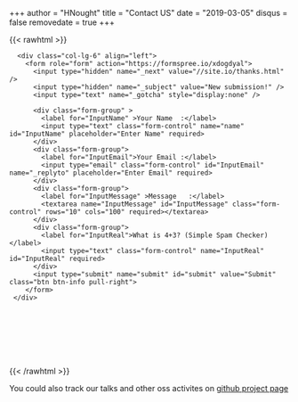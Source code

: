 +++
author = "HNought"
title = "Contact US"
date = "2019-03-05"
disqus = false
removedate = true
+++

{{< rawhtml >}} 

      <div class="col-lg-6" align="left">
        <form role="form" action="https://formspree.io/xdogdyal">
          <input type="hidden" name="_next" value="//site.io/thanks.html" />
          <input type="hidden" name="_subject" value="New submission!" />
          <input type="text" name="_gotcha" style="display:none" />

          <div class="form-group" >
            <label for="InputName" >Your Name  :</label>
            <input type="text" class="form-control" name="name" id="InputName" placeholder="Enter Name" required>
          </div>
          <div class="form-group">
            <label for="InputEmail">Your Email :</label>
            <input type="email" class="form-control" id="InputEmail" name="_replyto" placeholder="Enter Email" required>
          </div>
          <div class="form-group">
            <label for="InputMessage" >Message   :</label>
            <textarea name="InputMessage" id="InputMessage" class="form-control" rows="10" cols="100" required></textarea>
          </div>
          <div class="form-group">
            <label for="InputReal">What is 4+3? (Simple Spam Checker)</label>
            <input type="text" class="form-control" name="InputReal" id="InputReal" required>
          </div>
          <input type="submit" name="submit" id="submit" value="Submit" class="btn btn-info pull-right"> 
        </form>
     </div>
<br/><br/>
<br/><br/>
<br/><br/>
{{< /rawhtml >}}


You could also track our talks and other oss activites on [github project page](https://github.com/orgs/HNought/teams/core/projects) 

